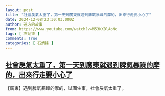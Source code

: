 ```yaml
---
layout: post
title: "社會戾氣太重了，第一天到廣東就遇到脾氣暴躁的摩的，出來行走要小心了"
date: 2024-12-08T23:30:03.000Z
author: 遠方的故事
from: https://www.youtube.com/watch?v=M53KXBlAoNc
tags: [ 石炳锋 ]
comments: True
categories: [ 石炳锋 ]
---
```

<!--1733700603000-->
[社會戾氣太重了，第一天到廣東就遇到脾氣暴躁的摩的，出來行走要小心了](https://www.youtube.com/watch?v=M53KXBlAoNc)
------

<div>
【廣東】遇到脾氣暴躁的摩的，試圖生事，社會戾氣太重了。
</div>
